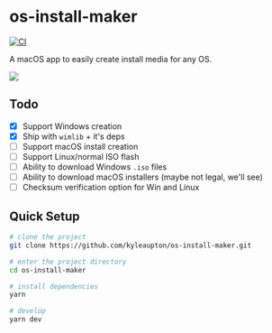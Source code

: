 # os-install-maker

[![CI](https://github.com/kyleaupton/os-install-maker/actions/workflows/ci.yml/badge.svg)](https://github.com/kyleaupton/os-install-maker/actions/workflows/ci.yml)


A macOS app to easily create install media for any OS.

![](https://raw.githubusercontent.com/kyleaupton/os-install-maker/main/docs/screenshot_1.png)

## Todo

- [x] Support Windows creation
- [x] Ship with `wimlib` + it's deps
- [ ] Support macOS install creation
- [ ] Support Linux/normal ISO flash
- [ ] Ability to download Windows `.iso` files
- [ ] Ability to download macOS installers (maybe not legal, we'll see)
- [ ] Checksum verification option for Win and Linux

## Quick Setup

```sh
# clone the project
git clone https://github.com/kyleaupton/os-install-maker.git

# enter the project directory
cd os-install-maker

# install dependencies
yarn

# develop
yarn dev
```
